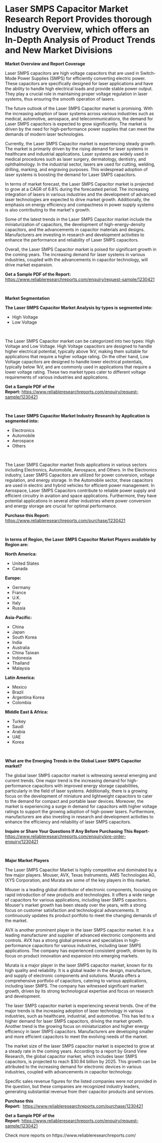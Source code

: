 <p><h1>Laser SMPS Capacitor Market Research Report Provides thorough Industry Overview, which offers an In-Depth Analysis of Product Trends and New Market Divisions</h1></p><p><strong>Market Overview and Report Coverage</strong></p>
<p><p>Laser SMPS capacitors are high voltage capacitors that are used in Switch-Mode Power Supplies (SMPS) for efficiently converting electric power. These capacitors are specifically designed for laser applications and have the ability to handle high electrical loads and provide stable power output. They play a crucial role in maintaining proper voltage regulation in laser systems, thus ensuring the smooth operation of lasers.</p><p>The future outlook of the Laser SMPS Capacitor market is promising. With the increasing adoption of laser systems across various industries such as medical, automotive, aerospace, and telecommunications, the demand for Laser SMPS capacitors is expected to grow significantly. The market is driven by the need for high-performance power supplies that can meet the demands of modern laser technologies.</p><p>Currently, the Laser SMPS Capacitor market is experiencing steady growth. The market is primarily driven by the rising demand for laser systems in healthcare and industrial applications. Laser systems are widely used in medical procedures such as laser surgery, dermatology, dentistry, and ophthalmology. In the industrial sector, lasers are used for cutting, welding, drilling, marking, and engraving purposes. This widespread adoption of laser systems is boosting the demand for Laser SMPS capacitors.</p><p>In terms of market forecast, the Laser SMPS Capacitor market is projected to grow at a CAGR of 6.8% during the forecasted period. The increasing integration of lasers in various industries and the development of advanced laser technologies are expected to drive market growth. Additionally, the emphasis on energy efficiency and compactness in power supply systems is also contributing to the market's growth.</p><p>Some of the latest trends in the Laser SMPS Capacitor market include the miniaturization of capacitors, the development of high-energy-density capacitors, and the advancements in capacitor materials and designs. Manufacturers are investing in research and development activities to enhance the performance and reliability of Laser SMPS capacitors.</p><p>Overall, the Laser SMPS Capacitor market is poised for significant growth in the coming years. The increasing demand for laser systems in various industries, coupled with the advancements in capacitor technology, will drive market expansion.</p></p>
<p><strong>Get a Sample PDF of the Report:</strong> <a href="https://www.reliableresearchreports.com/enquiry/request-sample/1230421">https://www.reliableresearchreports.com/enquiry/request-sample/1230421</a></p>
<p>&nbsp;</p>
<p><strong>Market Segmentation</strong></p>
<p><strong>The Laser SMPS Capacitor Market Analysis by types is segmented into:</strong></p>
<p><ul><li>High Voltage</li><li>Low Voltage</li></ul></p>
<p>&nbsp;</p>
<p><p>The Laser SMPS Capacitor market can be categorized into two types: High Voltage and Low Voltage. High Voltage capacitors are designed to handle higher electrical potential, typically above 1kV, making them suitable for applications that require a higher voltage rating. On the other hand, Low Voltage capacitors are designed to handle lower electrical potentials, typically below 1kV, and are commonly used in applications that require a lower voltage rating. These two market types cater to different voltage requirements of various industries and applications.</p></p>
<p><strong>Get a Sample PDF of the Report:</strong>&nbsp;<a href="https://www.reliableresearchreports.com/enquiry/request-sample/1230421">https://www.reliableresearchreports.com/enquiry/request-sample/1230421</a></p>
<p>&nbsp;</p>
<p><strong>The Laser SMPS Capacitor Market Industry Research by Application is segmented into:</strong></p>
<p><ul><li>Electronics</li><li>Automobile</li><li>Aerospace</li><li>Others</li></ul></p>
<p>&nbsp;</p>
<p><p>The Laser SMPS Capacitor market finds applications in various sectors including Electronics, Automobile, Aerospace, and Others. In the Electronics industry, Laser SMPS Capacitors are utilized for power conversion, voltage regulation, and energy storage. In the Automobile sector, these capacitors are used in electric and hybrid vehicles for efficient power management. In Aerospace, Laser SMPS Capacitors contribute to reliable power supply and efficient circuitry in aviation and space applications. Furthermore, they have potential applications in several other industries where power conversion and energy storage are crucial for optimal performance.</p></p>
<p><strong>Purchase this Report:</strong>&nbsp; <a href="https://www.reliableresearchreports.com/purchase/1230421">https://www.reliableresearchreports.com/purchase/1230421</a></p>
<p>&nbsp;</p>
<p><strong>In terms of Region, the Laser SMPS Capacitor Market Players available by Region are:</strong></p>
<p>
    <p> <strong> North America: </strong>
        <ul>
            <li>United States</li>
            <li>Canada</li>
        </ul>
        </p> 
    <p> <strong> Europe: </strong>
        <ul>
            <li>Germany</li>
            <li>France</li>
            <li>U.K.</li>
            <li>Italy</li>
            <li>Russia</li>
        </ul>
        </p> 
    <p> <strong> Asia-Pacific: </strong>
        <ul>
            <li>China</li>
            <li>Japan</li>
            <li>South Korea</li>
            <li>India</li>
            <li>Australia</li>
            <li>China Taiwan</li>
            <li>Indonesia</li>
            <li>Thailand</li>
            <li>Malaysia</li>
        </ul>
        </p> 
    <p> <strong> Latin America: </strong>
        <ul>
            <li>Mexico</li>
            <li>Brazil</li>
            <li>Argentina Korea</li>
            <li>Colombia</li>
        </ul>
        </p> 
    <p> <strong> Middle East & Africa: </strong>
        <ul>
            <li>Turkey</li>
            <li>Saudi</li>
            <li>Arabia</li>
            <li>UAE</li>
            <li>Korea</li>
        </ul>
    </p>
    </p>
<p>&nbsp;</p>
<p><strong>What are the Emerging Trends in the Global Laser SMPS Capacitor market?</strong></p>
<p><p>The global laser SMPS capacitor market is witnessing several emerging and current trends. One major trend is the increasing demand for high-performance capacitors with improved energy storage capabilities, particularly in the field of laser systems. Additionally, there is a growing focus on the development of miniature and lightweight capacitors to cater to the demand for compact and portable laser devices. Moreover, the market is experiencing a surge in demand for capacitors with higher voltage ratings to support the growing adoption of high-power lasers. Furthermore, manufacturers are also investing in research and development activities to enhance the efficiency and reliability of laser SMPS capacitors.</p></p>
<p><strong>Inquire or Share Your Questions If Any Before Purchasing This Report</strong>- <a href="https://www.reliableresearchreports.com/enquiry/pre-order-enquiry/1230421">https://www.reliableresearchreports.com/enquiry/pre-order-enquiry/1230421</a></p>
<p>&nbsp;</p>
<p><strong>Major Market Players</strong></p>
<p><p>The Laser SMPS Capacitor Market is highly competitive and dominated by a few major players. Mouser, AVX, Texas Instruments, AMS Technologies AG, IXYS Corporation, and Murata are some of the key players in this market. </p><p>Mouser is a leading global distributor of electronic components, focusing on rapid introduction of new products and technologies. It offers a wide range of capacitors for various applications, including laser SMPS capacitors. Mouser's market growth has been steady over the years, with a strong focus on customer satisfaction and technological advancements. It continuously updates its product portfolio to meet the changing demands of the market.</p><p>AVX is another prominent player in the laser SMPS capacitor market. It is a leading manufacturer and supplier of advanced electronic components and controls. AVX has a strong global presence and specializes in high-performance capacitors for various industries, including laser SMPS applications. The company has experienced consistent growth, driven by its focus on product innovation and expansion into emerging markets.</p><p>Murata is a major player in the laser SMPS capacitor market, known for its high quality and reliability. It is a global leader in the design, manufacture, and supply of electronic components and solutions. Murata offers a comprehensive portfolio of capacitors, catering to various applications, including laser SMPS. The company has witnessed significant market growth, driven by its strong technological expertise and focus on research and development.</p><p>The laser SMPS capacitor market is experiencing several trends. One of the major trends is the increasing adoption of laser technology in various industries, such as healthcare, industrial, and automotive. This has led to a higher demand for laser SMPS capacitors, driving the market growth. Another trend is the growing focus on miniaturization and higher energy efficiency in laser SMPS capacitors. Manufacturers are developing smaller and more efficient capacitors to meet the evolving needs of the market.</p><p>The market size of the laser SMPS capacitor market is expected to grow at a steady rate in the coming years. According to a report by Grand View Research, the global capacitor market, which includes laser SMPS capacitors, is projected to reach $30.94 billion by 2025. This growth can be attributed to the increasing demand for electronic devices in various industries, coupled with advancements in capacitor technology.</p><p>Specific sales revenue figures for the listed companies were not provided in the question, but these companies are recognized industry leaders, generating substantial revenue from their capacitor products and services.</p></p>
<p><strong>Purchase this Report:</strong>&nbsp;&nbsp;<a href="https://www.reliableresearchreports.com/purchase/1230421">https://www.reliableresearchreports.com/purchase/1230421</a></p>
<p></p>
<p><strong>Get a Sample PDF of the Report:</strong>&nbsp;<a href="https://www.reliableresearchreports.com/enquiry/request-sample/1230421">https://www.reliableresearchreports.com/enquiry/request-sample/1230421</a></p>
<p>Check more reports on https://www.reliableresearchreports.com/</p>